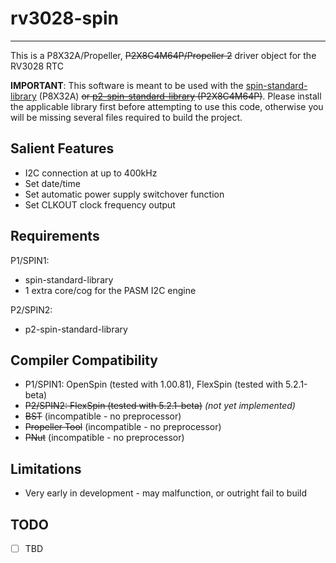 # rv3028-spin

--------------

This is a P8X32A/Propeller, ~~P2X8C4M64P/Propeller 2~~ driver object for the RV3028 RTC

**IMPORTANT**: This software is meant to be used with the [spin-standard-library](https://github.com/avsa242/spin-standard-library) (P8X32A) ~~or [p2-spin-standard-library](https://github.com/avsa242/p2-spin-standard-library) (P2X8C4M64P)~~. Please install the applicable library first before attempting to use this code, otherwise you will be missing several files required to build the project.

## Salient Features

* I2C connection at up to 400kHz
* Set date/time
* Set automatic power supply switchover function
* Set CLKOUT clock frequency output

## Requirements

P1/SPIN1:

* spin-standard-library
* 1 extra core/cog for the PASM I2C engine

P2/SPIN2:

* p2-spin-standard-library

## Compiler Compatibility

* P1/SPIN1: OpenSpin (tested with 1.00.81), FlexSpin (tested with 5.2.1-beta)
* ~~P2/SPIN2: FlexSpin (tested with 5.2.1-beta)~~ _(not yet implemented)_
* ~~BST~~ (incompatible - no preprocessor)
* ~~Propeller Tool~~ (incompatible - no preprocessor)
* ~~PNut~~ (incompatible - no preprocessor)

## Limitations

* Very early in development - may malfunction, or outright fail to build

## TODO

- [ ] TBD
